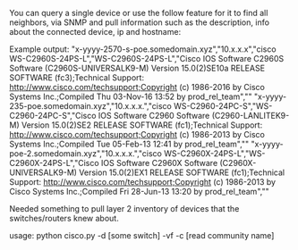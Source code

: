 You can query a single device or use the follow feature for it to find all neighbors, via SNMP and pull information such as the description, info about the connected device, ip and hostname:

Example output:
"x-yyyy-2570-s-poe.somedomain.xyz","10.x.x.x","cisco WS-C2960S-24PS-L","WS-C2960S-24PS-L","Cisco IOS Software C2960S Software (C2960S-UNIVERSALK9-M) Version 15.0(2)SE10a RELEASE SOFTWARE (fc3);Technical Support: http://www.cisco.com/techsupport;Copyright (c) 1986-2016 by Cisco Systems Inc.;Compiled Thu 03-Nov-16 13:52 by prod_rel_team",""
"x-yyyy-235-poe.somedomain.xyz","10.x.x.x.","cisco WS-C2960-24PC-S","WS-C2960-24PC-S","Cisco IOS Software C2960 Software (C2960-LANLITEK9-M) Version 15.0(2)SE2 RELEASE SOFTWARE (fc1);Technical Support: http://www.cisco.com/techsupport;Copyright (c) 1986-2013 by Cisco Systems Inc.;Compiled Tue 05-Feb-13 12:41 by prod_rel_team",""
"x-yyyy-poe-2.somedomain.xyz","10.x.x.x.","cisco WS-C2960X-24PS-L","WS-C2960X-24PS-L","Cisco IOS Software C2960X Software (C2960X-UNIVERSALK9-M) Version 15.0(2)EX1 RELEASE SOFTWARE (fc1);Technical Support: http://www.cisco.com/techsupport;Copyright (c) 1986-2013 by Cisco Systems Inc.;Compiled Fri 28-Jun-13 13:20 by prod_rel_team",""

Needed something to pull layer 2 inventory of devices that the switches/routers knew about.  

usage:
python cisco.py -d [some switch] -vf -c [read community name]
